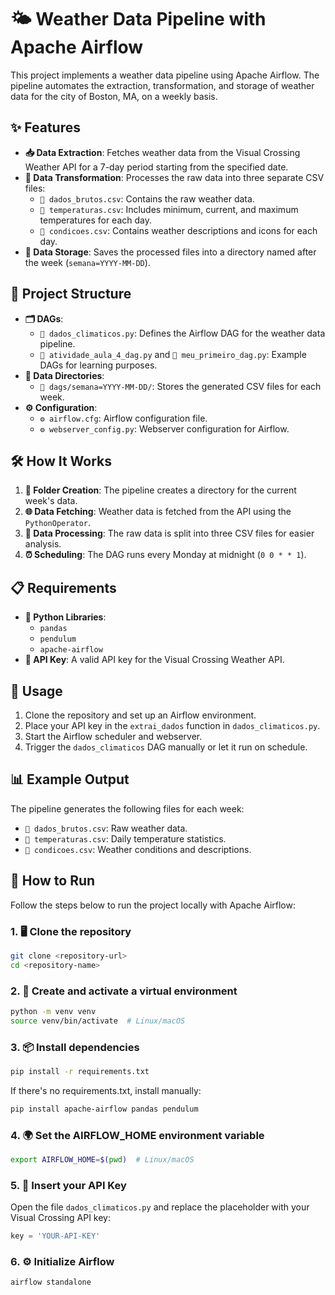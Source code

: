 # 🌤️ Weather Data Pipeline with Apache Airflow

This project implements a weather data pipeline using Apache Airflow. The pipeline automates the extraction, transformation, and storage of weather data for the city of Boston, MA, on a weekly basis.

## ✨ Features

- **📥 Data Extraction**: Fetches weather data from the Visual Crossing Weather API for a 7-day period starting from the specified date.
- **🔄 Data Transformation**: Processes the raw data into three separate CSV files:
    - `📄 dados_brutos.csv`: Contains the raw weather data.
    - `📄 temperaturas.csv`: Includes minimum, current, and maximum temperatures for each day.
    - `📄 condicoes.csv`: Contains weather descriptions and icons for each day.
- **💾 Data Storage**: Saves the processed files into a directory named after the week (`semana=YYYY-MM-DD`).

## 📂 Project Structure

- **🗂️ DAGs**:
    - `📜 dados_climaticos.py`: Defines the Airflow DAG for the weather data pipeline.
    - `📜 atividade_aula_4_dag.py` and `📜 meu_primeiro_dag.py`: Example DAGs for learning purposes.
- **📁 Data Directories**:
    - `📂 dags/semana=YYYY-MM-DD/`: Stores the generated CSV files for each week.
- **⚙️ Configuration**:
    - `⚙️ airflow.cfg`: Airflow configuration file.
    - `⚙️ webserver_config.py`: Webserver configuration for Airflow.

## 🛠️ How It Works

1. **📂 Folder Creation**: The pipeline creates a directory for the current week's data.
2. **🌐 Data Fetching**: Weather data is fetched from the API using the `PythonOperator`.
3. **🧹 Data Processing**: The raw data is split into three CSV files for easier analysis.
4. **⏰ Scheduling**: The DAG runs every Monday at midnight (`0 0 * * 1`).

## 📋 Requirements

- **🐍 Python Libraries**:
    - `pandas`
    - `pendulum`
    - `apache-airflow`
- **🔑 API Key**: A valid API key for the Visual Crossing Weather API.

## 🚀 Usage

1. Clone the repository and set up an Airflow environment.
2. Place your API key in the `extrai_dados` function in `dados_climaticos.py`.
3. Start the Airflow scheduler and webserver.
4. Trigger the `dados_climaticos` DAG manually or let it run on schedule.

## 📊 Example Output

The pipeline generates the following files for each week:

- `📄 dados_brutos.csv`: Raw weather data.
- `📄 temperaturas.csv`: Daily temperature statistics.
- `📄 condicoes.csv`: Weather conditions and descriptions.

## 🏃 How to Run

Follow the steps below to run the project locally with Apache Airflow:

### 1. 🖥️ Clone the repository

```bash
git clone <repository-url>
cd <repository-name>
```

### 2. 🐍 Create and activate a virtual environment 
```bash
python -m venv venv
source venv/bin/activate  # Linux/macOS
```

### 3. 📦 Install dependencies
```bash
pip install -r requirements.txt
```
If there's no requirements.txt, install manually:
```bash
pip install apache-airflow pandas pendulum
```

### 4. 🌍 Set the AIRFLOW_HOME environment variable
```bash
export AIRFLOW_HOME=$(pwd)  # Linux/macOS
```

### 5. 🔑 Insert your API Key
Open the file `dados_climaticos.py` and replace the placeholder with your Visual Crossing API key:
```py
key = 'YOUR-API-KEY'
```

### 6. ⚙️ Initialize Airflow
```bash
airflow standalone
```
